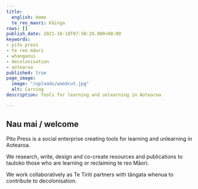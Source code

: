```yaml
---
title:
  english: Home
  te_reo_maori: Kāinga
rows: []
publish_date: 2021-10-18T07:50:29.000+00:00
keywords:
- pito press
- te reo māori
- whanganui
- decolonisation
- aotearoa
published: true
page_image:
  image: "/uploads/woodcut.jpg"
  alt: Carving
description: Tools for learning and unlearning in Aotearoa

---
```

## Nau mai / welcome

Pito Press is a social enterprise creating tools for learning and unlearning in Aotearoa. 

We research, write, design and co-create resources and publications to tautoko those who are learning or reclaiming te reo Māori. 

We work collaboratively as Te Tiriti partners with tāngata whenua to contribute to decolonisation.